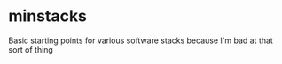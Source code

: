 # minstacks
Basic starting points for various software stacks because I'm bad at that sort of thing
